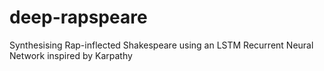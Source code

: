 # deep-rapspeare
Synthesising Rap-inflected Shakespeare using an LSTM Recurrent Neural Network inspired by Karpathy
